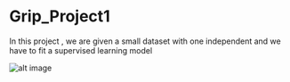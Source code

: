 # Grip_Project1
In this project , we are given a small dataset with one independent  and we have to fit a supervised learning model

![alt image](https://user-images.githubusercontent.com/91171166/151706675-99d1c870-ce6a-42dc-8fb5-540a224338de.png)
